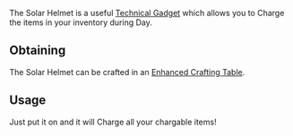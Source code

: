 The Solar Helmet is a useful [Technical Gadget](https://github.com/TheBusyBiscuit/Slimefun4/wiki/Technical-Gadget) which allows you to Charge the items in your inventory during Day.

## Obtaining
The Solar Helmet can be crafted in an [Enhanced Crafting Table](https://github.com/TheBusyBiscuit/Slimefun4/wiki/Enhanced-Crafting-Table).

## Usage
Just put it on and it will Charge all your chargable items!
